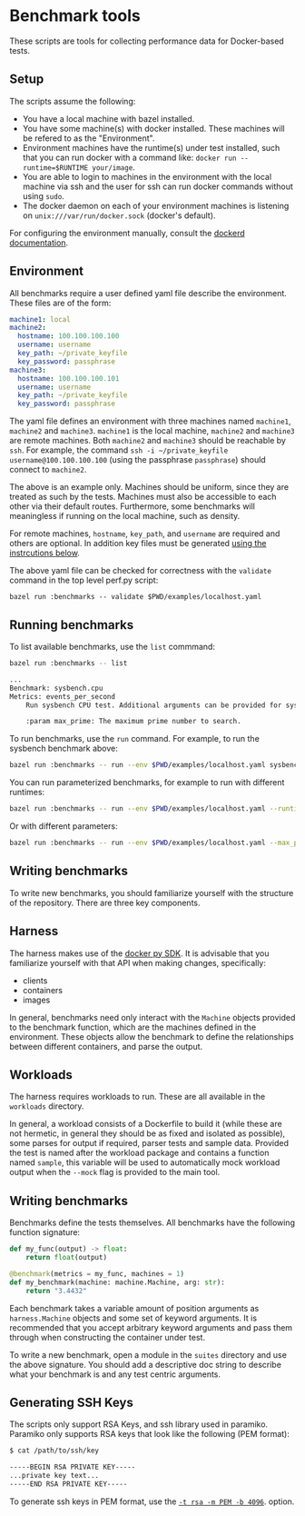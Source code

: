 # Benchmark tools

These scripts are tools for collecting performance data for Docker-based tests.

## Setup

The scripts assume the following:

*   You have a local machine with bazel installed.
*   You have some machine(s) with docker installed. These machines will be
    refered to as the "Environment".
*   Environment machines have the runtime(s) under test installed, such that you
    can run docker with a command like: `docker run --runtime=$RUNTIME
    your/image`.
*   You are able to login to machines in the environment with the local machine
    via ssh and the user for ssh can run docker commands without using `sudo`.
*   The docker daemon on each of your environment machines is listening on
    `unix:///var/run/docker.sock` (docker's default).

For configuring the environment manually, consult the
[dockerd documentation][dockerd].

## Environment

All benchmarks require a user defined yaml file describe the environment. These
files are of the form:

```yaml
machine1: local
machine2:
  hostname: 100.100.100.100
  username: username
  key_path: ~/private_keyfile
  key_password: passphrase
machine3:
  hostname: 100.100.100.101
  username: username
  key_path: ~/private_keyfile
  key_password: passphrase
```

The yaml file defines an environment with three machines named `machine1`,
`machine2` and `machine3`. `machine1` is the local machine, `machine2` and
`machine3` are remote machines. Both `machine2` and `machine3` should be
reachable by `ssh`. For example, the command `ssh -i ~/private_keyfile
username@100.100.100.100` (using the passphrase `passphrase`) should connect to
`machine2`.

The above is an example only. Machines should be uniform, since they are treated
as such by the tests. Machines must also be accessible to each other via their
default routes. Furthermore, some benchmarks will meaningless if running on the
local machine, such as density.

For remote machines, `hostname`, `key_path`, and `username` are required and
others are optional. In addition key files must be generated
[using the instrcutions below](#generating-ssh-keys).

The above yaml file can be checked for correctness with the `validate` command
in the top level perf.py script:

`bazel run :benchmarks -- validate $PWD/examples/localhost.yaml`

## Running benchmarks

To list available benchmarks, use the `list` commmand:

```bash
bazel run :benchmarks -- list

...
Benchmark: sysbench.cpu
Metrics: events_per_second
    Run sysbench CPU test. Additional arguments can be provided for sysbench.

    :param max_prime: The maximum prime number to search.
```

To run benchmarks, use the `run` command. For example, to run the sysbench
benchmark above:

```bash
bazel run :benchmarks -- run --env $PWD/examples/localhost.yaml sysbench.cpu
```

You can run parameterized benchmarks, for example to run with different
runtimes:

```bash
bazel run :benchmarks -- run --env $PWD/examples/localhost.yaml --runtime=runc --runtime=runsc sysbench.cpu
```

Or with different parameters:

```bash
bazel run :benchmarks -- run --env $PWD/examples/localhost.yaml --max_prime=10 --max_prime=100 sysbench.cpu
```

## Writing benchmarks

To write new benchmarks, you should familiarize yourself with the structure of
the repository. There are three key components.

## Harness

The harness makes use of the [docker py SDK][docker-py]. It is advisable that
you familiarize yourself with that API when making changes, specifically:

*   clients
*   containers
*   images

In general, benchmarks need only interact with the `Machine` objects provided to
the benchmark function, which are the machines defined in the environment. These
objects allow the benchmark to define the relationships between different
containers, and parse the output.

## Workloads

The harness requires workloads to run. These are all available in the
`workloads` directory.

In general, a workload consists of a Dockerfile to build it (while these are not
hermetic, in general they should be as fixed and isolated as possible), some
parses for output if required, parser tests and sample data. Provided the test
is named after the workload package and contains a function named `sample`, this
variable will be used to automatically mock workload output when the `--mock`
flag is provided to the main tool.

## Writing benchmarks

Benchmarks define the tests themselves. All benchmarks have the following
function signature:

```python
def my_func(output) -> float:
    return float(output)

@benchmark(metrics = my_func, machines = 1)
def my_benchmark(machine: machine.Machine, arg: str):
    return "3.4432"
```

Each benchmark takes a variable amount of position arguments as
`harness.Machine` objects and some set of keyword arguments. It is recommended
that you accept arbitrary keyword arguments and pass them through when
constructing the container under test.

To write a new benchmark, open a module in the `suites` directory and use the
above signature. You should add a descriptive doc string to describe what your
benchmark is and any test centric arguments.

## Generating SSH Keys

The scripts only support RSA Keys, and ssh library used in paramiko. Paramiko
only supports RSA keys that look like the following (PEM format):

```bash
$ cat /path/to/ssh/key

-----BEGIN RSA PRIVATE KEY-----
...private key text...
-----END RSA PRIVATE KEY-----

```

To generate ssh keys in PEM format, use the [`-t rsa -m PEM -b 4096`][RSA-keys].
option.

[dockerd]: https://docs.docker.com/engine/reference/commandline/dockerd/
[docker-py]: https://docker-py.readthedocs.io/en/stable/
[paramiko]: http://docs.paramiko.org/en/2.4/api/client.html
[RSA-keys]: https://serverfault.com/questions/939909/ssh-keygen-does-not-create-rsa-private-key

